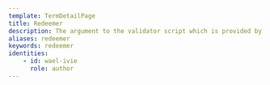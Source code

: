 ```yaml
---
template: TermDetailPage
title: Redeemer
description: The argument to the validator script which is provided by the transaction which spends a script output.
aliases: redeemer
keywords: redeemer
identities: 
    - id: wael-ivie
      role: author
---
```


##
